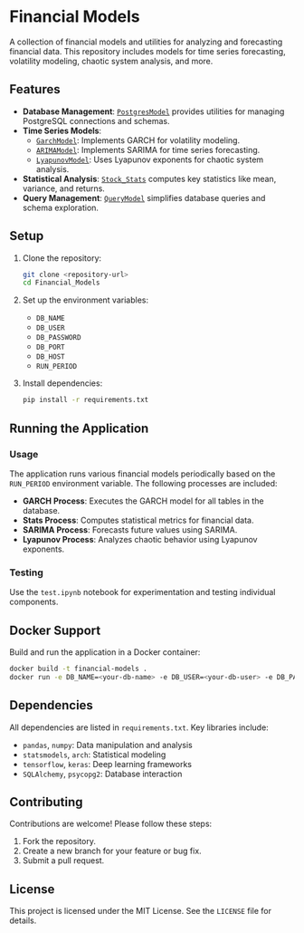 
# Financial Models

A collection of financial models and utilities for analyzing and forecasting financial data. This repository includes models for time series forecasting, volatility modeling, chaotic system analysis, and more.

## Features

- **Database Management**: [`PostgresModel`](assets/PostgresManager.py) provides utilities for managing PostgreSQL connections and schemas.
- **Time Series Models**:
  - [`GarchModel`](assets/GARCHModel.py): Implements GARCH for volatility modeling.
  - [`ARIMAModel`](assets/SARIMAModel.py): Implements SARIMA for time series forecasting.
  - [`LyapunovModel`](assets/LYAPONOVModel.py): Uses Lyapunov exponents for chaotic system analysis.
- **Statistical Analysis**: [`Stock_Stats`](assets/Statics.py) computes key statistics like mean, variance, and returns.
- **Query Management**: [`QueryModel`](assets/QueryManager.py) simplifies database queries and schema exploration.

## Setup

1. Clone the repository:
   ```sh
   git clone <repository-url>
   cd Financial_Models
   ```

2. Set up the environment variables:
   - `DB_NAME`
   - `DB_USER`
   - `DB_PASSWORD`
   - `DB_PORT`
   - `DB_HOST`
   - `RUN_PERIOD`

3. Install dependencies:
   ```sh
   pip install -r requirements.txt
   ```

## Running the Application

### Usage

The application runs various financial models periodically based on the `RUN_PERIOD` environment variable. The following processes are included:

- **GARCH Process**: Executes the GARCH model for all tables in the database.
- **Stats Process**: Computes statistical metrics for financial data.
- **SARIMA Process**: Forecasts future values using SARIMA.
- **Lyapunov Process**: Analyzes chaotic behavior using Lyapunov exponents.

### Testing

Use the `test.ipynb` notebook for experimentation and testing individual components.

## Docker Support

Build and run the application in a Docker container:

```sh
docker build -t financial-models .
docker run -e DB_NAME=<your-db-name> -e DB_USER=<your-db-user> -e DB_PASSWORD=<your-db-password> -e DB_PORT=<your-db-port> -e DB_HOST=<your-db-host> financial-models
```

## Dependencies

All dependencies are listed in `requirements.txt`. Key libraries include:

- `pandas`, `numpy`: Data manipulation and analysis
- `statsmodels`, `arch`: Statistical modeling
- `tensorflow`, `keras`: Deep learning frameworks
- `SQLAlchemy`, `psycopg2`: Database interaction

## Contributing

Contributions are welcome! Please follow these steps:

1. Fork the repository.
2. Create a new branch for your feature or bug fix.
3. Submit a pull request.

## License

This project is licensed under the MIT License. See the `LICENSE` file for details.
